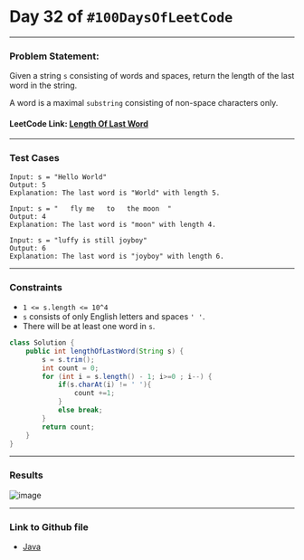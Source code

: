 # Day 32 of `#100DaysOfLeetCode`

___
### Problem Statement:  
Given a string `s` consisting of words and spaces, return the length of the last word in the string.

A word is a maximal `substring` consisting of non-space characters only.


#### LeetCode Link: [Length Of Last Word](https://leetcode.com/problems/length-of-last-word/description/)
___


### Test Cases
```
Input: s = "Hello World"
Output: 5
Explanation: The last word is "World" with length 5.
```
```
Input: s = "   fly me   to   the moon  "
Output: 4
Explanation: The last word is "moon" with length 4.
```
```
Input: s = "luffy is still joyboy"
Output: 6
Explanation: The last word is "joyboy" with length 6.
```
___

### Constraints 
* `1 <= s.length <= 10^4`
* `s` consists of only English letters and spaces `' '`.
* There will be at least one word in `s`.

```java
class Solution {
    public int lengthOfLastWord(String s) {
        s = s.trim();
        int count = 0;
        for (int i = s.length() - 1; i>=0 ; i--) {
            if(s.charAt(i) != ' '){
                count +=1;
            }
            else break;
        }
        return count;
    }
}
```
___
### Results
![image](https://user-images.githubusercontent.com/31382363/206304327-c7185212-fe2e-40d4-a566-7fd1f4035cd3.png)

___

### Link to Github file  
* [Java](https://github.com/studentdevelops/100DaysOfLeetCode/blob/f6114c4b8ba1008607179109aa1b2066f5c85f70/Day32_Length_Of_Last_Word/code.java)

